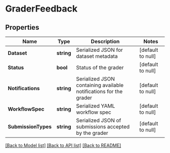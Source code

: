 # GraderFeedback

## Properties
Name | Type | Description | Notes
------------ | ------------- | ------------- | -------------
**Dataset** | **string** | Serialized JSON for dataset metadata | [default to null]
**Status** | **bool** | Status of the grader | [default to null]
**Notifications** | **string** | Serialized JSON containing available notifications for the grader | [default to null]
**WorkflowSpec** | **string** | Serialized YAML workflow spec | [default to null]
**SubmissionTypes** | **string** | Serialized JSON of submissions accepted by the grader | [default to null]

[[Back to Model list]](../README.md#documentation-for-models) [[Back to API list]](../README.md#documentation-for-api-endpoints) [[Back to README]](../README.md)


